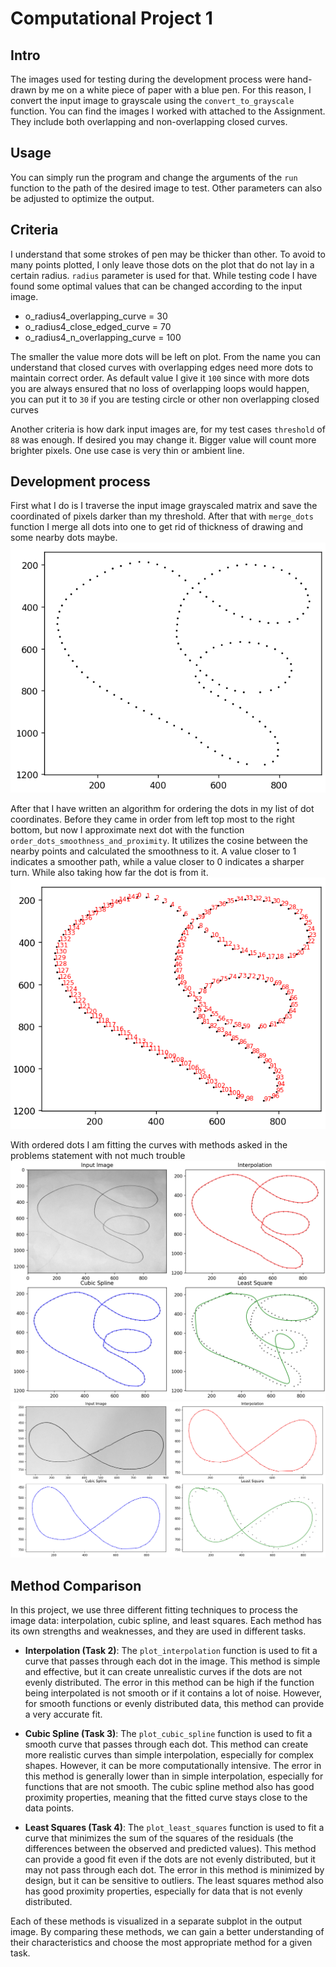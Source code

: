 # Computational Project 1

## Intro

The images used for testing during the development process were hand-drawn by me on a white piece of paper with a blue pen. For this reason, I convert the input image to grayscale using the `convert_to_grayscale` function. You can find the images I worked with attached to the Assignment. They include both overlapping and non-overlapping closed curves.

## Usage

You can simply run the program and change the arguments of the `run` function to the path of the desired image to test. Other parameters can also be adjusted to optimize the output.


## Criteria

I understand that some strokes of pen may be thicker than other. To avoid to many points plotted, I only leave those dots on the plot that do not lay in a certain radius. `radius` parameter is used for that.
While testing code I have found some optimal values that can be changed according to the input image.
- o_radius4_overlapping_curve = 30
- o_radius4_close_edged_curve = 70
- o_radius4_n_overlapping_curve = 100
  
The smaller the value more dots will be left on plot. From the name you can understand that closed curves with overlapping edges need more dots to maintain correct order. As default value I give it `100` since with more dots you are always ensured that no loss of overlapping loops would happen, you can put it to `30` if you are testing circle or other non overlapping closed curves

Another criteria is how dark input images are, for my test cases `threshold` of `88` was enough. If desired you may change it. Bigger value will count more brighter pixels. One use case is very thin or ambient line.


## Development process

First what I do is I traverse the input image grayscaled matrix and save the coordinated of pixels darker than my threshold. After that with `merge_dots` function I merge all dots into one to get rid of thickness of drawing and some nearby dots maybe.
![Alt text](image.png)

After that I have written an algorithm for ordering the dots in my list of dot coordinates. Before they came in order from left top most to the right bottom, but now I approximate next dot with the function `order_dots_smoothness_and_proximity`. It utilizes the cosine between the nearby points and calculated the smoothness to it. A value closer to 1 indicates a smoother path, while a value closer to 0 indicates a sharper turn. While also taking how far the dot is from it.
![Alt text](image-1.png)

With ordered dots I am fitting the curves with methods asked in the problems statement with not much trouble
![alt text](image-3.png)
![Alt text](image-2.png)

## Method Comparison

In this project, we use three different fitting techniques to process the image data: interpolation, cubic spline, and least squares. Each method has its own strengths and weaknesses, and they are used in different tasks.

- **Interpolation (Task 2)**: The `plot_interpolation` function is used to fit a curve that passes through each dot in the image. This method is simple and effective, but it can create unrealistic curves if the dots are not evenly distributed. The error in this method can be high if the function being interpolated is not smooth or if it contains a lot of noise. However, for smooth functions or evenly distributed data, this method can provide a very accurate fit.

- **Cubic Spline (Task 3)**: The `plot_cubic_spline` function is used to fit a smooth curve that passes through each dot. This method can create more realistic curves than simple interpolation, especially for complex shapes. However, it can be more computationally intensive. The error in this method is generally lower than in simple interpolation, especially for functions that are not smooth. The cubic spline method also has good proximity properties, meaning that the fitted curve stays close to the data points.

- **Least Squares (Task 4)**: The `plot_least_squares` function is used to fit a curve that minimizes the sum of the squares of the residuals (the differences between the observed and predicted values). This method can provide a good fit even if the dots are not evenly distributed, but it may not pass through each dot. The error in this method is minimized by design, but it can be sensitive to outliers. The least squares method also has good proximity properties, especially for data that is not evenly distributed.

Each of these methods is visualized in a separate subplot in the output image. By comparing these methods, we can gain a better understanding of their characteristics and choose the most appropriate method for a given task.
